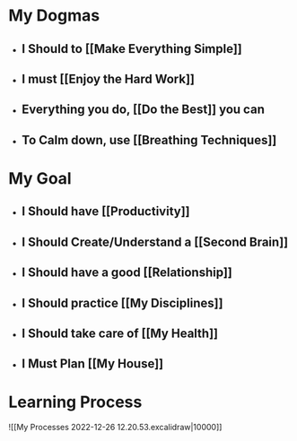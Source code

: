 
# My Dogmas
- ## I Should to [[Make Everything Simple]]
- ## I must [[Enjoy the Hard Work]]
- ## Everything you do, [[Do the Best]] you can
- ## To Calm down, use [[Breathing Techniques]]

# My Goal

- ## I Should have [[Productivity]]
- ## I Should Create/Understand a [[Second Brain]]
- ## I Should have a good [[Relationship]]
- ## I Should practice [[My Disciplines]]
- ## I Should take care of [[My Health]]
- ## I Must Plan [[My House]]
# Learning Process

![[My Processes 2022-12-26 12.20.53.excalidraw|10000]]
